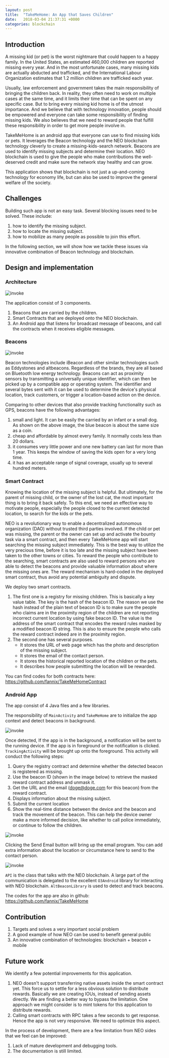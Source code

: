 ```yaml
---
layout: post
title:  "TakeMeHome: An App that Saves Children"
date:   2018-03-04 21:37:31 +0000
categories: blockchain
---
```

## Introduction

A missing kid (or pet) is the worst nightmare that could happen to a happy family. In the United States, an estimated 460,000 children are reported missing every year. And in the most unfortunate cases, many missing kids are actually abducted and trafficked, and the International Labour Organization estimates that 1.2 million children are trafficked each year. 

Usually, law enforcement and government takes the main responsibility of bringing the children back. In reality, they often need to work on multiple cases at the same time,
and it limits their time that can be spent on any specific case.
But to bring every missing kid home is of the utmost importance.
And we believe that with technology innovation, people should be empowered and everyone can take some responsibility of finding missing kids. We also believes that we need to reward people that fulfill
these responsibility in order to get more people involve in. 

TakeMeHome is an android app that everyone can use to find missing kids or pets. It leverages the Beacon technology and the NEO blockchain technology cleverly to create a missing-kids-search network.
Beacons are used to identify missing subjects and determine their location. NEO blockchain is used to give the people who make contributions the well-deserved credit and make sure the network stay healthy and can grow.


This application shows that blockchain is not just a up-and-coming technology for economy life, but can also be used to improve the general welfare of the society. 

## Challenges 

Building such app is not an easy task. Several blocking issues need to be solved. These include:
1. how to identify the missing subject.
2. how to locate the missing subject. 
3. how to mobilize as many people as possible to join this effort.

In the following section, we will show how we tackle these issues via innovative combination of Beacon technology and blockchain.


## Design and implementation 

### Architecture ###

![invoke](/images/diagram.png)

The application consist of 3 components.
1. Beacons that are carried by the children.
2. Smart Contracts that are deployed onto the NEO blockchain. 
3. An Android app that listens for broadcast message of beacons, and call the contracts when it receives eligible messages.

### Beacons ####

![invoke](/images/beacon.png)

Beacon technologies include iBeacon and other similar technologies such as Eddystones and altbeacons. Regardless of the brands, they are all based on Bluetooth low energy technology. Beacons can act as proximity sensors by transmitting a universally unique identifier, which can then be picked up by a compatible app or operating system. 
The identifier and several bytes sent with it can be used to determine the device's physical location, track customers, or trigger a location-based action on the device.

Comparing to other devices that also provide tracking functionality such as GPS, beacons have the following advantages:
1. small and light. It can be easily the carried by an infant or a small dog. As shown on the above image, the blue beacon is about the same size as a coin.
2. cheap and affordable by almost every family. It normally costs less than 20 dollars. 
3. it consumes very little power and one new battery can last for more than 1 year. This keeps the window of saving the kids open for a very long time.  
4. it has an acceptable range of signal coverage, usually up to several hundred meters.


### Smart Contract ###

Knowing the location of the missing subject is helpful. But ultimately, for the parent of missing child, or the owner of the lost cat, the most important thing is to bring it back safely. To this end, we need an effective way to motivate people, especially the people closed to the current detected location, to search for the kids or the pets.

NEO is a revolutionary way to enable a decentralized autonomous organization (DAO) without trusted third parties involved. If the child or pet was missing, the parent or the owner can set up and activate the bounty task via a smart contract,
and then every TakeMeHome app will start searching the missing subject immediately. This is the best way to utilize the very precious time, before it is too late and the missing subject have been taken to the other towns or cities. 
To reward the people who contribute to the searching, smart contracts are also used to reward persons who are able to detect the beacons and provide valuable information about where the missing ones are. The reward mechanism is hard-coded in the deployed smart contract, thus avoid any potential ambiguity and dispute.

We deploy two smart contracts.
1. The first one is a registry for missing children. This is basically a key value table. The key is the hash of the beacon ID. The reason we use the hash instead of the plain text of beacon ID is to make sure the people who claims are in the proximity region of the children are not reporting incorrect current location by using fake beacon ID.
The value is the address of the smart contract that encodes the reward rules masked by a modified beacon ID string. This is also to ensure the people who calls the reward contract indeed are in the proximity region.
2. The second one  has several purposes. 
    - It stores the URL of web page which has the photo and description of the missing subject.
    - It stores the email of the contact person.
    - It stores the historical reported location of the children or the pets.
    - It describes how people submitting the location will be rewarded.

You can find codes for both contracts here: <https://github.com/fannix/TakeMeHomeContract>

### Android App ###


The app consist of 4 Java files and a few libraries.


The responsibility of `MainActivity` and `TakeMeHome` are to initialize the app context and detect beacons in background.

![invoke](/images/mainActivity.png)

Once detected, If the app is in the background, a notification will be sent to the running device. If the app is in foreground or the notification is clicked. `TrackingActivity` will be brought up onto the foreground. 
This activity will conduct the following steps:
1. Query the registry contract and determine whether the detected beacon is registered as missing.
2. Use the beacon ID (shown in the image below) to retrieve the masked reward contract address and unmask it.
3. Get the URL and the email (doge@doge.com for this beacon) from the reward contract. 
4. Displays information about the missing subject.
5. Submit the current location
6. Show the real-time distance between the device and the beacon and track the movement of the beacon.
This can help the device owner make a more informed decision, like whether to call police immediately, or continue to follow the children.

![invoke](/images/trackingActivity.png)

Clicking the Send Email button will bring up the email program. You can add extra information about the location or circumstance here to send to the contact person. 

![invoke](/images/email.png)

`API` is the class that talks with the NEO blockchain. A large part of the communication is delegated to the excellent `O3Android` library for interacting with NEO blockchain. `AltBeaconLibrary` is used to detect and track beacons.

The codes for the app are also in github: <https://github.com/fannix/TakeMeHome>


## Contribution

1. Targets and solves a very important social problem
2. A good example of how NEO can be used to benefit general public
3. An innovative combination of technologies: blockchain + beacon + mobile


## Future work 

We identify a few potential improvements for this application.

1. NEO doesn't support transferring native assets inside the smart contract yet. This force us to settle for a less obvious solution to distribute rewards. Basically we are creating IOUs, instead of sending assets directly. 
We are finding a better way to bypass the limitation. One approach we might consider is to mint tokens for this application to distribute rewards.
2. Calling smart contracts with RPC takes a few seconds to get response. Hence the app is not very responsive. We need to optimize this aspect.


In the process of development, there are a few limitation from NEO sides that we feel can be improved:

1. Lack of mature development and debugging tools.
2. The documentation is still limited.
